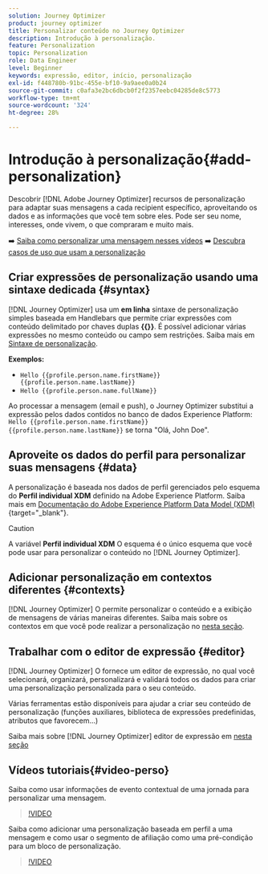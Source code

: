 ```yaml
---
solution: Journey Optimizer
product: journey optimizer
title: Personalizar conteúdo no Journey Optimizer
description: Introdução à personalização.
feature: Personalization
topic: Personalization
role: Data Engineer
level: Beginner
keywords: expressão, editor, início, personalização
exl-id: f448780b-91bc-455e-bf10-9a9aee0a0b24
source-git-commit: c0afa3e2bc6dbcb0f2f2357eebc04285de8c5773
workflow-type: tm+mt
source-wordcount: '324'
ht-degree: 28%

---
```


# Introdução à personalização{#add-personalization}

Descobrir [!DNL Adobe Journey Optimizer] recursos de personalização para adaptar suas mensagens a cada recipient específico, aproveitando os dados e as informações que você tem sobre eles. Pode ser seu nome, interesses, onde vivem, o que compraram e muito mais.

➡️ [Saiba como personalizar uma mensagem nesses vídeos](#video-perso)
➡️ [Descubra casos de uso que usam a personalização](personalization-use-case.md)

## Criar expressões de personalização usando uma sintaxe dedicada {#syntax}

[!DNL Journey Optimizer] usa um **em linha** sintaxe de personalização simples baseada em Handlebars que permite criar expressões com conteúdo delimitado por chaves duplas **{{}}**. É possível adicionar várias expressões no mesmo conteúdo ou campo sem restrições. Saiba mais em [Sintaxe de personalização](personalization-syntax.md).

**Exemplos:**

* `Hello {{profile.person.name.firstName}} {{profile.person.name.lastName}}`
* `Hello {{profile.person.name.fullName}}`

Ao processar a mensagem (email e push), o Journey Optimizer substitui a expressão pelos dados contidos no banco de dados Experience Platform:  `Hello {{profile.person.name.firstName}} {{profile.person.name.lastName}}` se torna &quot;Olá, John Doe&quot;.

## Aproveite os dados do perfil para personalizar suas mensagens {#data}

A personalização é baseada nos dados de perfil gerenciados pelo esquema do **Perfil individual XDM** definido na Adobe Experience Platform. Saiba mais em [Documentação do Adobe Experience Platform Data Model (XDM)](https://experienceleague.adobe.com/docs/experience-platform/xdm/home.html?lang=pt-BR){target="_blank"}.

>[!CAUTION]
>A variável **Perfil individual XDM** O esquema é o único esquema que você pode usar para personalizar o conteúdo no [!DNL Journey Optimizer].

## Adicionar personalização em contextos diferentes {#contexts}

[!DNL Journey Optimizer] O permite personalizar o conteúdo e a exibição de mensagens de várias maneiras diferentes. Saiba mais sobre os contextos em que você pode realizar a personalização no [nesta seção](personalization-contexts.md).

## Trabalhar com o editor de expressão {#editor}

[!DNL Journey Optimizer] O fornece um editor de expressão, no qual você selecionará, organizará, personalizará e validará todos os dados para criar uma personalização personalizada para o seu conteúdo.

Várias ferramentas estão disponíveis para ajudar a criar seu conteúdo de personalização (funções auxiliares, biblioteca de expressões predefinidas, atributos que favorecem...)

Saiba mais sobre [!DNL Journey Optimizer] editor de expressão em [nesta seção](personalization-build-expressions.md)

## Vídeos tutoriais{#video-perso}

Saiba como usar informações de evento contextual de uma jornada para personalizar uma mensagem.

>[!VIDEO](https://video.tv.adobe.com/v/334165?quality=12)

Saiba como adicionar uma personalização baseada em perfil a uma mensagem e como usar o segmento de afiliação como uma pré-condição para um bloco de personalização.

>[!VIDEO](https://video.tv.adobe.com/v/334078?quality=12)
